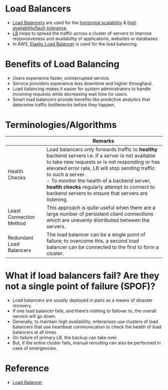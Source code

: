# Load Balancers
- [Load Balancers](https://github.com/ema2159/Grokking-System-Design-Interview-Quizzes/blob/master/Quizzes/Load%20Balancer.org) are used for the [horizontal scalability](Scalability) & [high availability/fault-tolerance](../7a_HighAvailability/Readme.md).
- [LB]() helps to spread the traffic across a cluster of servers to improve responsiveness and availability of applications, websites or databases.
- In AWS, [Elastic Load Balancer](../2_AWS/16_NetworkingAndContentDelivery/2_ApplicationNetworking/ElasticLoadBalancer/Readme.md) is used for the load balancing.

# Benefits of Load Balancing
- Users experience faster, uninterrupted service.
- Service providers experience less downtime and higher throughput.
- Load balancing makes it easier for system administrators to handle incoming requests while decreasing wait time for users.
- Smart load balancers provide benefits like predictive analytics that determine traffic bottlenecks before they happen.

# Terminologies/Algorithms

|                          | Remarks                                                                                                                                                                                                                                                                                                                                                                             |
|--------------------------|-------------------------------------------------------------------------------------------------------------------------------------------------------------------------------------------------------------------------------------------------------------------------------------------------------------------------------------------------------------------------------------|
| Health Checks            | Load balancers only forwards traffic to **healthy** backend servers i.e. if a server is not available to take new requests or is not responding or has elevated error rate, LB will stop sending traffic to such a server.<br/>- To monitor the health of a backend server, **health checks** regularly attempt to connect to backend servers to ensure that servers are listening. |
| Least Connection Method  | This approach is quite useful when there are a large number of persistent client connections which are unevenly distributed between the servers.                                                                                                                                                                                                                                    |
| Redundant Load Balancers | The load balancer can be a single point of failure; to overcome this, a second load balancer can be connected to the first to form a cluster.                                                                                                                                                                                                                                       |

# What if load balancers fail? Are they not a single point of failure (SPOF)?
- Load balancers are usually deployed in pairs as a means of disaster recovery. 
- If one load balancer fails, and there’s nothing to failover to, the overall service will go down. 
- Generally, to maintain high availability, enterprises use clusters of load balancers that use heartbeat communication to check the health of load balancers at all times. 
- On failure of primary LB, the backup can take over. 
- But, if the entire cluster fails, manual rerouting can also be performed in case of emergencies.

# Reference
- [Load Balancer](https://www.educative.io/courses/grokking-the-system-design-interview/3jEwl04BL7Q)